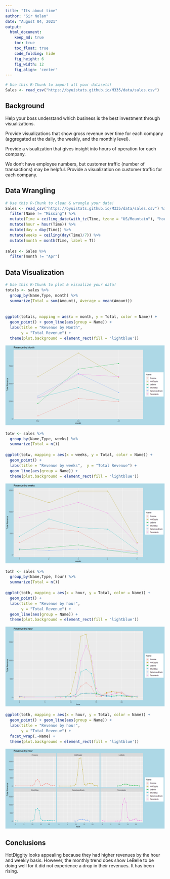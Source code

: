 ```yaml
---
title: "Its about time"
author: "Sir Nolan"
date: "August 04, 2021"
output:
  html_document:  
    keep_md: true
    toc: true
    toc_float: true
    code_folding: hide
    fig_height: 6
    fig_width: 12
    fig_align: 'center'
---
```







```r
# Use this R-Chunk to import all your datasets!
Sales <- read_csv("https://byuistats.github.io/M335/data/sales.csv") 
```

## Background
Help your boss understand which business is the best investment through visualizations.

Provide visualizations that show gross revenue over time for each company (aggregated at the daily, the weekly, and the monthly level).

Provide a visualization that gives insight into hours of operation for each company.

We don’t have employee numbers, but customer traffic (number of transactions) may be helpful. Provide a visualization on customer traffic for each company.

## Data Wrangling


```r
# Use this R-Chunk to clean & wrangle your data!
Sales <- read_csv("https://byuistats.github.io/M335/data/sales.csv") %>% 
  filter(Name != "Missing") %>% 
  mutate(Time = ceiling_date(with_tz(Time, tzone = "US/Mountain"), "hour")) %>% 
  mutate(hour = hour(Time)) %>% 
  mutate(day = day(Time)) %>%
  mutate(weeks = ceiling(day(Time)/7)) %>%
  mutate(month = month(Time, label = T))

sales <- Sales %>% 
  filter(month != "Apr")
```

## Data Visualization


```r
# Use this R-Chunk to plot & visualize your data!
totals <- sales %>% 
  group_by(Name,Type, month) %>% 
  summarize(Total = sum(Amount), Average = mean(Amount))


ggplot(totals, mapping = aes(x = month, y = Total, color = Name)) +
  geom_point() + geom_line(aes(group = Name)) +
  labs(title = "Revenue by Month",
       y = "Total Revenue") +
  theme(plot.background = element_rect(fill = 'lightblue'))
```

![](best-investment_files/figure-html/plot_data-1.png)<!-- -->

```r
totw <- sales %>% 
  group_by(Name,Type, weeks) %>% 
  summarize(Total = n())

ggplot(totw, mapping = aes(x = weeks, y = Total, color = Name)) +
  geom_point() + 
  labs(title = "Revenue by weeks",  y = "Total Revenue") +
  geom_line(aes(group = Name)) +
  theme(plot.background = element_rect(fill = 'lightblue'))
```

![](best-investment_files/figure-html/plot_data-2.png)<!-- -->

```r
toth <- sales %>% 
  group_by(Name,Type, hour) %>% 
  summarize(Total = n())

ggplot(toth, mapping = aes(x = hour, y = Total, color = Name)) +
  geom_point() + 
  labs(title = "Revenue by hour",
       y = "Total Revenue") +
  geom_line(aes(group = Name)) +
  theme(plot.background = element_rect(fill = 'lightblue'))
```

![](best-investment_files/figure-html/plot_data-3.png)<!-- -->

```r
ggplot(toth, mapping = aes(x = hour, y = Total, color = Name)) +
  geom_point() + geom_line(aes(group = Name)) + 
  labs(title = "Revenue by hour",
       y = "Total Revenue") +
  facet_wrap(.~Name) +
  theme(plot.background = element_rect(fill = 'lightblue'))
```

![](best-investment_files/figure-html/plot_data-4.png)<!-- -->

## Conclusions
HotDiggity looks appealing because they had higher revenues by the hour and weekly basis. However, the monthly trend does show LeBelle to be doing well for it did not experience a drop in their revenues. It has been rising.


